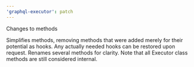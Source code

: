 ```yaml
---
'graphql-executor': patch
---
```


Changes to methods

Simplifies methods, removing methods that were added merely for their potential as hooks.
Any actually needed hooks can be restored upon request.
Renames several methods for clarity.
Note that all Executor class methods are still considered internal.
